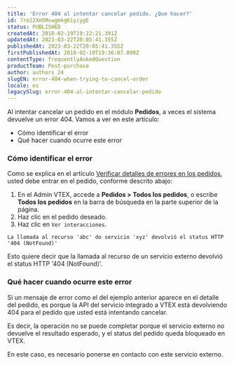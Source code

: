 ```yaml
---
title: 'Error 404 al intentar cancelar pedido. ¿Que hacer?'
id: 7re22Xm5MswgmkgKiyiygE
status: PUBLISHED
createdAt: 2018-02-19T19:22:21.391Z
updatedAt: 2023-03-22T20:05:41.355Z
publishedAt: 2023-03-22T20:05:41.355Z
firstPublishedAt: 2018-02-19T19:36:07.899Z
contentType: frequentlyAskedQuestion
productTeam: Post-purchase
author: authors_24
slugEN: error-404-when-trying-to-cancel-order
locale: es
legacySlug: error-404-al-intentar-cancelar-pedido
---
```


Al intentar cancelar un pedido en el módulo **Pedidos**, a veces el sistema devuelve un error 404. Vamos a ver en este artículo:

- Cómo identificar el error
- Qué hacer cuando ocurre este error

### Cómo identificar el error

Como se explica en el artículo [Verificar detalles de errores en los pedidos](https://help.vtex.com/es/tutorial/como-verificar-detalhes-de-erros-nos-pedidos--frequentlyAskedQuestions_6718), usted debe entrar en el pedido, conforme descrito abajo:

1. En el Admin VTEX, accede a **Pedidos > Todos los pedidos**, o escribe **Todos los pedidos** en la barra de búsqueda en la parte superior de la página.
2. Haz clic en el pedido deseado.
3. Haz clic en `Ver interacciones`.

`La llamada al recurso 'abc' do servicio 'xyz' devolvió el status HTTP '404 (NotFound)'`

Esto quiere decir que la llamada al recurso de un servicio externo devolvió el status HTTP '404 (NotFound)'.

### Qué hacer cuando ocurre este error

Si un mensaje de error como el del ejemplo anterior aparece en el detalle del pedido, es porque la API del servicio integrado a VTEX está devolviendo 404 para el pedido que usted está intentando cancelar.

Es decir, la operación no se puede completar porque el servicio externo no devuelve el resultado esperado, y el status del pedido queda bloqueado en VTEX.

En este caso, es necesario ponerse en contacto con este servicio externo.
